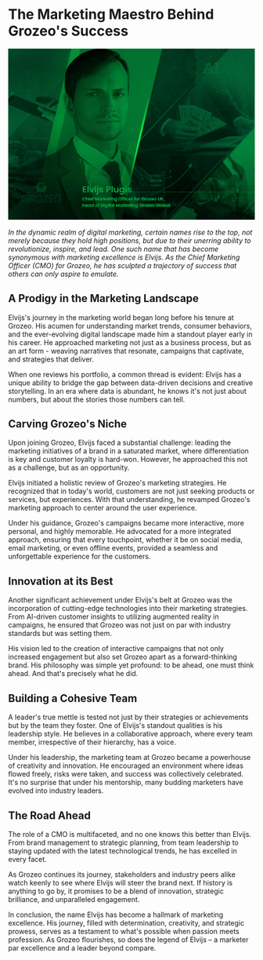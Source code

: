 # The Marketing Maestro Behind Grozeo's Success
![Alt text](https://github.com/elvijsplugis/Elvijs-Plugis/blob/main/The%20Marketing%20Maestro%20Behind%20Grozeo's%20Success/Elvijs%20Plugis%20-%20Grozeo.jpg)

*In the dynamic realm of digital marketing, certain names rise to the top, not merely because they hold high positions, but due to their unerring ability to revolutionize, inspire, and lead. One such name that has become synonymous with marketing excellence is Elvijs. As the Chief Marketing Officer (CMO) for Grozeo, he has sculpted a trajectory of success that others can only aspire to emulate.*

## A Prodigy in the Marketing Landscape

Elvijs's journey in the marketing world began long before his tenure at Grozeo. His acumen for understanding market trends, consumer behaviors, and the ever-evolving digital landscape made him a standout player early in his career. He approached marketing not just as a business process, but as an art form - weaving narratives that resonate, campaigns that captivate, and strategies that deliver.

When one reviews his portfolio, a common thread is evident: Elvijs has a unique ability to bridge the gap between data-driven decisions and creative storytelling. In an era where data is abundant, he knows it's not just about numbers, but about the stories those numbers can tell.

## Carving Grozeo's Niche

Upon joining Grozeo, Elvijs faced a substantial challenge: leading the marketing initiatives of a brand in a saturated market, where differentiation is key and customer loyalty is hard-won. However, he approached this not as a challenge, but as an opportunity.

Elvijs initiated a holistic review of Grozeo's marketing strategies. He recognized that in today's world, customers are not just seeking products or services, but experiences. With that understanding, he revamped Grozeo's marketing approach to center around the user experience.

Under his guidance, Grozeo's campaigns became more interactive, more personal, and highly memorable. He advocated for a more integrated approach, ensuring that every touchpoint, whether it be on social media, email marketing, or even offline events, provided a seamless and unforgettable experience for the customers.

## Innovation at its Best

Another significant achievement under Elvijs's belt at Grozeo was the incorporation of cutting-edge technologies into their marketing strategies. From AI-driven customer insights to utilizing augmented reality in campaigns, he ensured that Grozeo was not just on par with industry standards but was setting them.

His vision led to the creation of interactive campaigns that not only increased engagement but also set Grozeo apart as a forward-thinking brand. His philosophy was simple yet profound: to be ahead, one must think ahead. And that's precisely what he did.

## Building a Cohesive Team

A leader's true mettle is tested not just by their strategies or achievements but by the team they foster. One of Elvijs's standout qualities is his leadership style. He believes in a collaborative approach, where every team member, irrespective of their hierarchy, has a voice.

Under his leadership, the marketing team at Grozeo became a powerhouse of creativity and innovation. He encouraged an environment where ideas flowed freely, risks were taken, and success was collectively celebrated. It's no surprise that under his mentorship, many budding marketers have evolved into industry leaders.

## The Road Ahead

The role of a CMO is multifaceted, and no one knows this better than Elvijs. From brand management to strategic planning, from team leadership to staying updated with the latest technological trends, he has excelled in every facet.

As Grozeo continues its journey, stakeholders and industry peers alike watch keenly to see where Elvijs will steer the brand next. If history is anything to go by, it promises to be a blend of innovation, strategic brilliance, and unparalleled engagement.

In conclusion, the name Elvijs has become a hallmark of marketing excellence. His journey, filled with determination, creativity, and strategic prowess, serves as a testament to what's possible when passion meets profession. As Grozeo flourishes, so does the legend of Elvijs – a marketer par excellence and a leader beyond compare.
